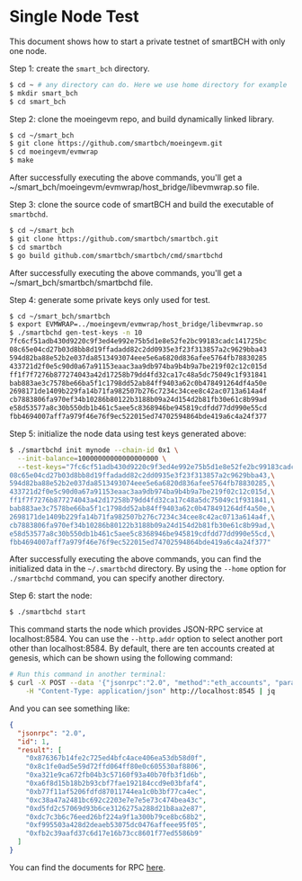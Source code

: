 # Single Node Test

This document shows how to start a private testnet of smartBCH with only one node.



Step 1: create the `smart_bch` directory.

```bash
$ cd ~ # any directory can do. Here we use home directory for example
$ mkdir smart_bch
$ cd smart_bch
```



Step 2: clone the moeingevm repo, and build dynamically linked library.

```bash
$ cd ~/smart_bch
$ git clone https://github.com/smartbch/moeingevm.git
$ cd moeingevm/evmwrap
$ make
```

After successfully executing the above commands, you'll get a ~/smart_bch/moeingevm/evmwrap/host_bridge/libevmwrap.so file.



Step 3: clone the source code of smartBCH and build the executable of `smartbchd`.

```bash
$ cd ~/smart_bch
$ git clone https://github.com/smartbch/smartbch.git
$ cd smartbch
$ go build github.com/smartbch/smartbch/cmd/smartbchd
```

After successfully executing the above commands, you'll get a ~/smart_bch/smartbch/smartbchd file.



Step 4: generate some private keys only used for test.

```bash
$ cd ~/smart_bch/smartbch
$ export EVMWRAP=../moeingevm/evmwrap/host_bridge/libevmwrap.so
$ ./smartbchd gen-test-keys -n 10
7fc6cf51adb430d9220c9f3ed4e992e75b5d1e8e52fe2bc99183cadc141725bc
08c65e04cd27b03d8bb8d19ffadadd82c2dd0935e3f23f313857a2c9629bba43
594d82ba88e52b2e037da8513493074eee5e6a6820d836afee5764fb78830285
433721d2f0e5c90d0a67a91153eaac3aa9db974ba9b4b9a7be219f02c12c015d
ff1f7f7276b877274043a42d17258b79dd4fd32ca17c48a5dc75049c1f931841
bab883ae3c7578be66ba5f1c1798dd52ab84ff9403a62c0b478491264df4a50e
2698171de1409b229fa14b71fa982507b276c7234c34cee8c42ac0713a614a4f
cb7883806fa970ef34b10286b80122b3188b09a24d154d2b81fb30e61c8b99ad
e58d53577a8c30b550db1b461c5aee5c8368946be945819cdfdd77dd990e55cd
fbb4694007aff7a979f46e76f9ec522015ed74702594864bde419a6c4a24f377
```



Step 5: initialize the node data using test keys generated above:

```bash
$ ./smartbchd init mynode --chain-id 0x1 \
  --init-balance=10000000000000000000 \
  --test-keys="7fc6cf51adb430d9220c9f3ed4e992e75b5d1e8e52fe2bc99183cadc141725bc,\
08c65e04cd27b03d8bb8d19ffadadd82c2dd0935e3f23f313857a2c9629bba43,\
594d82ba88e52b2e037da8513493074eee5e6a6820d836afee5764fb78830285,\
433721d2f0e5c90d0a67a91153eaac3aa9db974ba9b4b9a7be219f02c12c015d,\
ff1f7f7276b877274043a42d17258b79dd4fd32ca17c48a5dc75049c1f931841,\
bab883ae3c7578be66ba5f1c1798dd52ab84ff9403a62c0b478491264df4a50e,\
2698171de1409b229fa14b71fa982507b276c7234c34cee8c42ac0713a614a4f,\
cb7883806fa970ef34b10286b80122b3188b09a24d154d2b81fb30e61c8b99ad,\
e58d53577a8c30b550db1b461c5aee5c8368946be945819cdfdd77dd990e55cd,\
fbb4694007aff7a979f46e76f9ec522015ed74702594864bde419a6c4a24f377"
```

After successfully executing the above commands, you can find the initialized data in the `~/.smartbchd` directory. By using the `--home` option for `./smartbchd` command, you can specify another directory.



Step 6: start the node:

```bash
$ ./smartbchd start
```

This command starts the node which provides JSON-RPC service at localhost:8584. You can use the `--http.addr` option to select another port other than localhost:8584. By default, there are ten accounts created at genesis, which can be shown using the following command:

```bash
# Run this command in another terminal:
$ curl -X POST --data '{"jsonrpc":"2.0", "method":"eth_accounts", "params":[],"id":1}' \
    -H "Content-Type: application/json" http://localhost:8545 | jq
```

And you can see something like:

```json
{
  "jsonrpc": "2.0",
  "id": 1,
  "result": [
    "0x876367b14fe2c725ed4bfc4ace406ea53db58d0f",
    "0x8c1fe0ad5e59d72ffd064ff80e0c605530af8806",
    "0xa321e9ca672fb04b3c57160f93a40b70fb3f1d6b",
    "0xa6f8d15b18b2b93cbf7fae192184ccd9e03bfaf4",
    "0xb77f11af5206fdfd87011744ea1c0b3bf77ca4ec",
    "0xc38a47a2481bc692c2203e7e7e5e73c474bea43c",
    "0xd5fd2c57069d93b6ce3126275a288d21b8aa2e87",
    "0xdc7c3b6c76eed26bf224a9f1a300b79ce8bc68b2",
    "0xf995503a428d2deaeb53075dc0476affeee95f05",
    "0xfb2c39aafd37c6d17e16b73cc8601f77ed5586b9"
  ]
}
```

You can find the documents for RPC [here](./json-rpc.md).



